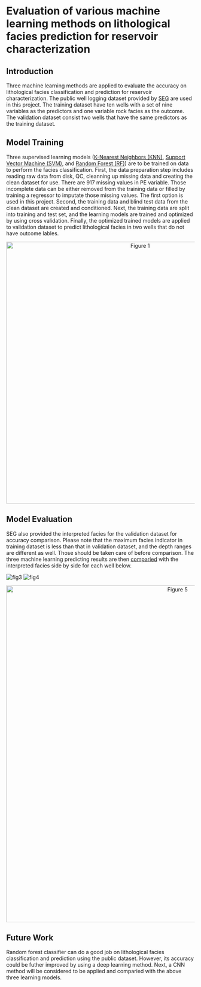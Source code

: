 # Evaluation of various machine learning methods on lithological facies prediction for reservoir characterization

## Introduction
Three machine learning methods are applied to evaluate the accuracy on lithological facies classification and prediction for reservoir characterization. The public well logging dataset provided by [SEG](http://www.seg.org) are used in this project. The training dataset have ten wells with a set of nine variables as the predictors and one variable rock facies as the outcome. The validation dataset consist two wells that have the same predictors as the training dataset.

## Model Training
Three supervised learning models ([K-Nearest Neighbors (KNN)](knn.ipynb), [Support Vector Machine (SVM)](svm.ipynb), and [Random Forest (RF)](kfc.ipynb)) are to be trained on data to perform the facies classification. First, the data preparation step includes reading raw data from disk, QC, cleanning up missing data and creating the clean dataset for use. There are 917 missing values in PE variable. Those incomplete data can be either removed from the training data or filled by training a regressor to imputate those missing values. The first option is used in this project. Second, the training data and blind test data from the clean dataset are created and conditioned. Next, the training data are split into training and test set, and the learning models are trained and optimized by using cross validation. Finally, the optimized trained models are applied to validation dataset to predict lithological facies in two wells that do not have outcome lables.

<p align="center">
 <img src="https://user-images.githubusercontent.com/110936252/184397187-ce785945-eb01-4905-a10d-e7f45325363d.png" alt="Figure 1" width="700"/>
</p>

## Model Evaluation
SEG also provided the interpreted facies for the validation dataset for accuracy comparison. Please note that the maximum facies indicator in training dataset is less than that in validation dataset, and the depth ranges are different as well. Those should be taken care of before comparison. The three machine learning predicting results are then [comparied](compare.ipynb) with the interpreted facies side by side for each well below.

![fig3](https://user-images.githubusercontent.com/110936252/184400741-f619029a-b752-483c-affe-ada6a642d0b0.png)
![fig4](https://user-images.githubusercontent.com/110936252/184400755-3dbd2cc9-e9b6-4c68-b911-0127fe30c362.png)

<p align="center">
 <img src="https://user-images.githubusercontent.com/110936252/184403697-3bb739ac-2b95-4567-9f78-453b11c8dd95.png" alt="Figure 5" width="900"/>
</p>

## Future Work
Random forest classifier can do a good job on lithological facies classification and prediction using the public dataset. However, its accuracy could be futher improved by using a deep learning method. Next, a CNN method will be considered to be applied and comparied with the above three learning models.
